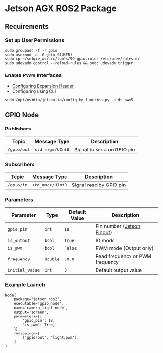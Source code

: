 # Jetson AGX ROS2 Package

## Requirements
### Set up User Permissions
```
sudo groupadd -f -r gpio
sudo usermod -a -G gpio ${USER}
sudo cp ~/selqie_ws/src/tools/99-gpio.rules /etc/udev/rules.d/
sudo udevadm control --reload-rules && sudo udevadm trigger
```

### Enable PWM interfaces
- [Configuring Expansion Header](https://docs.nvidia.com/jetson/archives/r35.4.1/DeveloperGuide/text/HR/ConfiguringTheJetsonExpansionHeaders.html)
- [Configuring using CLI](https://docs.nvidia.com/jetson/archives/r35.4.1/DeveloperGuide/text/HR/ConfiguringTheJetsonExpansionHeaders.html#command-line-interface)
```
sudo /opt/nvidia/jetson-io/config-by-function.py -o dt pwm5
```

## GPIO Node

### Publishers
| Topic | Message Type | Description |
| ----- | ------------ | ----------- |
| `/gpio/out` | `std_msgs/UInt8` | Signal to send on GPIO pin |

### Subscribers 
| Topic | Message Type | Description |
| ----- | ------------ | ----------- |
| `/gpio/in` | `std_msgs/UInt8` | Signal read by GPIO pin |

### Parameters
| Parameter | Type | Default Value | Description |
| --------- | ---- | ------------- | ----------- |
| `gpio_pin` | `int` | `18` | Pin number ([Jetson Pinout](https://jetsonhacks.com/nvidia-jetson-agx-orin-gpio-header-pinout/)) |
| `is_output` | `bool` | `True` | IO mode |
| `is_pwm` | `bool` | `False` | PWM mode (Output only) |
| `frequency` | `double` | `50.0` | Read frequency or PWM frequency |
| `initial_value` | `int` | `0` | Default output value |

### Example Launch

```
Node(
    package='jetson_ros2',
    executable='gpio_node',
    name='camera_light_node',
    output='screen',
    parameters=[{
        'gpio_pin': 18,
        'is_pwm': True,
    }],
    remappings=[
        ('gpio/out', 'light/pwm'),
    ]
)
```